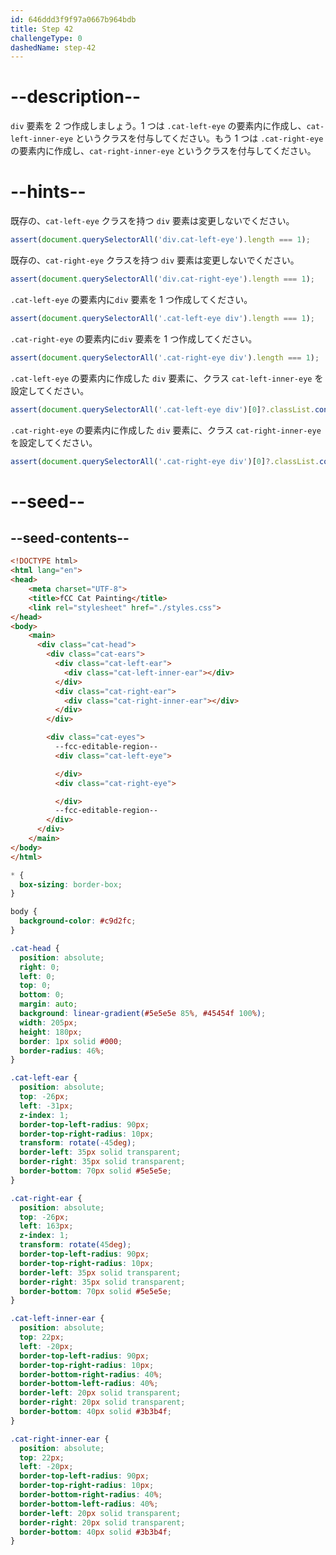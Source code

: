 ```yaml
---
id: 646ddd3f9f97a0667b964bdb
title: Step 42
challengeType: 0
dashedName: step-42
---
```


# --description--

`div` 要素を 2 つ作成しましょう。1 つは `.cat-left-eye` の要素内に作成し、`cat-left-inner-eye` というクラスを付与してください。もう 1 つは `.cat-right-eye` の要素内に作成し、`cat-right-inner-eye` というクラスを付与してください。

# --hints--

既存の、`cat-left-eye` クラスを持つ `div` 要素は変更しないでください。

```js
assert(document.querySelectorAll('div.cat-left-eye').length === 1);
```

既存の、`cat-right-eye` クラスを持つ `div` 要素は変更しないでください。

```js
assert(document.querySelectorAll('div.cat-right-eye').length === 1);
```

`.cat-left-eye` の要素内に`div` 要素を 1 つ作成してください。

```js
assert(document.querySelectorAll('.cat-left-eye div').length === 1);
```

`.cat-right-eye` の要素内に`div` 要素を 1 つ作成してください。

```js
assert(document.querySelectorAll('.cat-right-eye div').length === 1);
```

`.cat-left-eye` の要素内に作成した `div` 要素に、クラス `cat-left-inner-eye` を設定してください。

```js
assert(document.querySelectorAll('.cat-left-eye div')[0]?.classList.contains('cat-left-inner-eye'));
```

`.cat-right-eye` の要素内に作成した `div` 要素に、クラス `cat-right-inner-eye` を設定してください。

```js
assert(document.querySelectorAll('.cat-right-eye div')[0]?.classList.contains('cat-right-inner-eye'));
```

# --seed--

## --seed-contents--

```html
<!DOCTYPE html>
<html lang="en">
<head>
    <meta charset="UTF-8">
    <title>fCC Cat Painting</title>
    <link rel="stylesheet" href="./styles.css">
</head>
<body>
    <main>
      <div class="cat-head">
        <div class="cat-ears">
          <div class="cat-left-ear">
            <div class="cat-left-inner-ear"></div>
          </div>
          <div class="cat-right-ear">
            <div class="cat-right-inner-ear"></div>
          </div>
        </div>

        <div class="cat-eyes">
          --fcc-editable-region--
          <div class="cat-left-eye">

          </div>
          <div class="cat-right-eye">

          </div>
          --fcc-editable-region--
        </div>        
      </div>
    </main>
</body>
</html>
```

```css
* {
  box-sizing: border-box;
}

body {
  background-color: #c9d2fc;
}

.cat-head {
  position: absolute;
  right: 0;
  left: 0;
  top: 0;
  bottom: 0;
  margin: auto;
  background: linear-gradient(#5e5e5e 85%, #45454f 100%);
  width: 205px;
  height: 180px;
  border: 1px solid #000;
  border-radius: 46%;
}

.cat-left-ear {
  position: absolute;
  top: -26px;
  left: -31px;
  z-index: 1;
  border-top-left-radius: 90px;
  border-top-right-radius: 10px;
  transform: rotate(-45deg);
  border-left: 35px solid transparent;
  border-right: 35px solid transparent;
  border-bottom: 70px solid #5e5e5e;
}

.cat-right-ear {
  position: absolute;
  top: -26px;
  left: 163px;
  z-index: 1;
  transform: rotate(45deg);
  border-top-left-radius: 90px;
  border-top-right-radius: 10px;
  border-left: 35px solid transparent;
  border-right: 35px solid transparent;
  border-bottom: 70px solid #5e5e5e;
}

.cat-left-inner-ear {
  position: absolute;
  top: 22px;
  left: -20px;
  border-top-left-radius: 90px;
  border-top-right-radius: 10px;
  border-bottom-right-radius: 40%;
  border-bottom-left-radius: 40%;
  border-left: 20px solid transparent;
  border-right: 20px solid transparent;
  border-bottom: 40px solid #3b3b4f;
}

.cat-right-inner-ear {
  position: absolute;
  top: 22px;
  left: -20px;
  border-top-left-radius: 90px;
  border-top-right-radius: 10px;
  border-bottom-right-radius: 40%;
  border-bottom-left-radius: 40%;
  border-left: 20px solid transparent;
  border-right: 20px solid transparent;
  border-bottom: 40px solid #3b3b4f;
}
```
